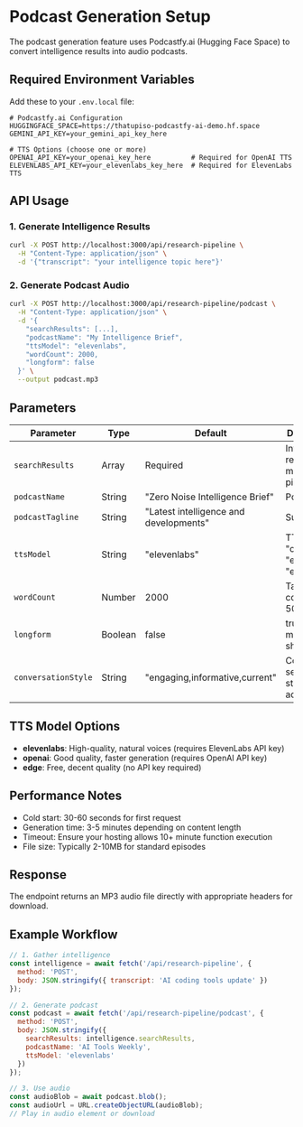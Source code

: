 # Podcast Generation Setup

The podcast generation feature uses Podcastfy.ai (Hugging Face Space) to convert intelligence results into audio podcasts.

## Required Environment Variables

Add these to your `.env.local` file:

```env
# Podcastfy.ai Configuration
HUGGINGFACE_SPACE=https://thatupiso-podcastfy-ai-demo.hf.space
GEMINI_API_KEY=your_gemini_api_key_here

# TTS Options (choose one or more)
OPENAI_API_KEY=your_openai_key_here          # Required for OpenAI TTS
ELEVENLABS_API_KEY=your_elevenlabs_key_here  # Required for ElevenLabs TTS
```

## API Usage

### 1. Generate Intelligence Results
```bash
curl -X POST http://localhost:3000/api/research-pipeline \
  -H "Content-Type: application/json" \
  -d '{"transcript": "your intelligence topic here"}'
```

### 2. Generate Podcast Audio
```bash
curl -X POST http://localhost:3000/api/research-pipeline/podcast \
  -H "Content-Type: application/json" \
  -d '{
    "searchResults": [...],
    "podcastName": "My Intelligence Brief",
    "ttsModel": "elevenlabs",
    "wordCount": 2000,
    "longform": false
  }' \
  --output podcast.mp3
```

## Parameters

| Parameter | Type | Default | Description |
|-----------|------|---------|-------------|
| `searchResults` | Array | Required | Intelligence results from main pipeline |
| `podcastName` | String | "Zero Noise Intelligence Brief" | Podcast title |
| `podcastTagline` | String | "Latest intelligence and developments" | Subtitle |
| `ttsModel` | String | "elevenlabs" | TTS engine: "openai", "edge", "elevenlabs" |
| `wordCount` | Number | 2000 | Target word count (500-5000) |
| `longform` | Boolean | false | true = 30+ min, false = shorter |
| `conversationStyle` | String | "engaging,informative,current" | Comma-separated style adjectives |

## TTS Model Options

- **elevenlabs**: High-quality, natural voices (requires ElevenLabs API key)
- **openai**: Good quality, faster generation (requires OpenAI API key)  
- **edge**: Free, decent quality (no API key required)

## Performance Notes

- Cold start: 30-60 seconds for first request
- Generation time: 3-5 minutes depending on content length
- Timeout: Ensure your hosting allows 10+ minute function execution
- File size: Typically 2-10MB for standard episodes

## Response

The endpoint returns an MP3 audio file directly with appropriate headers for download.

## Example Workflow

```javascript
// 1. Gather intelligence
const intelligence = await fetch('/api/research-pipeline', {
  method: 'POST',
  body: JSON.stringify({ transcript: 'AI coding tools update' })
});

// 2. Generate podcast
const podcast = await fetch('/api/research-pipeline/podcast', {
  method: 'POST',
  body: JSON.stringify({
    searchResults: intelligence.searchResults,
    podcastName: 'AI Tools Weekly',
    ttsModel: 'elevenlabs'
  })
});

// 3. Use audio
const audioBlob = await podcast.blob();
const audioUrl = URL.createObjectURL(audioBlob);
// Play in audio element or download
``` 